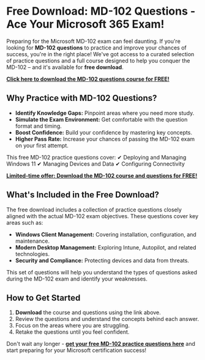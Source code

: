 # Free Download: MD-102 Questions - Ace Your Microsoft 365 Exam!

Preparing for the Microsoft MD-102 exam can feel daunting. If you're looking for **MD-102 questions** to practice and improve your chances of success, you're in the right place! We've got access to a curated selection of practice questions and a full course designed to help you conquer the MD-102 – and it's available for **free download**.

[**Click here to download the MD-102 questions course for FREE!**](https://udemywork.com/md-102-questions)

## Why Practice with MD-102 Questions?

*   **Identify Knowledge Gaps:** Pinpoint areas where you need more study.
*   **Simulate the Exam Environment:** Get comfortable with the question format and timing.
*   **Boost Confidence:** Build your confidence by mastering key concepts.
*   **Higher Pass Rate:** Increase your chances of passing the MD-102 exam on your first attempt.

This free MD-102 practice questions cover:
✔ Deploying and Managing Windows 11
✔ Managing Devices and Data
✔ Configuring Connectivity

[**Limited-time offer: Download the MD-102 course and questions for FREE!**](https://udemywork.com/md-102-questions)

## What's Included in the Free Download?

The free download includes a collection of practice questions closely aligned with the actual MD-102 exam objectives. These questions cover key areas such as:

*   **Windows Client Management:** Covering installation, configuration, and maintenance.
*   **Modern Desktop Management:** Exploring Intune, Autopilot, and related technologies.
*   **Security and Compliance:** Protecting devices and data from threats.

This set of questions will help you understand the types of questions asked during the MD-102 exam and identify your weaknesses.

## How to Get Started

1.  **Download** the course and questions using the link above.
2.  Review the questions and understand the concepts behind each answer.
3.  Focus on the areas where you are struggling.
4.  Retake the questions until you feel confident.

Don't wait any longer - **[get your free MD-102 practice questions here](https://udemywork.com/md-102-questions)** and start preparing for your Microsoft certification success!
